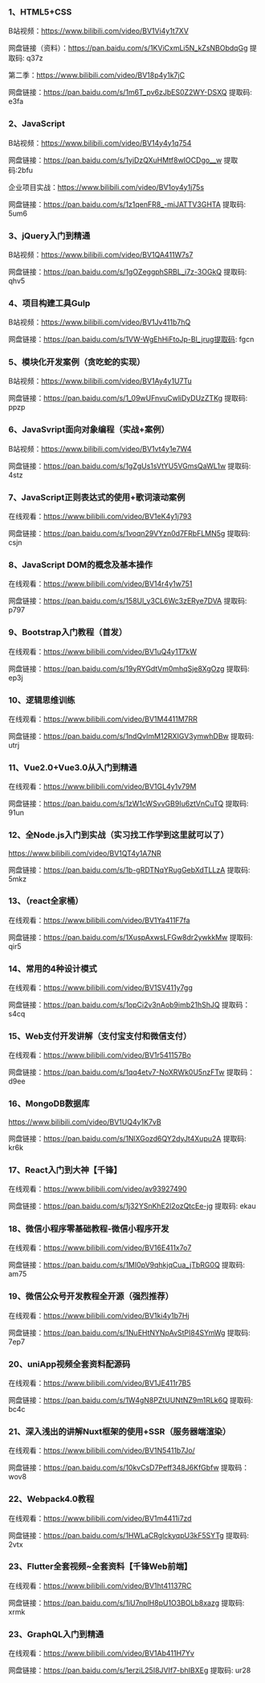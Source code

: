 ### 1、HTML5+CSS

B站视频：https://www.bilibili.com/video/BV1Vi4y1t7XV

网盘链接（资料）：https://pan.baidu.com/s/1KViCxmLi5N_kZsNBObdqGg 提取码: q37z

第二季：https://www.bilibili.com/video/BV18p4y1k7jC

网盘链接：https://pan.baidu.com/s/1m6T_pv6zJbES0Z2WY-DSXQ 提取码: e3fa



### 2、JavaScript

B站视频：https://www.bilibili.com/video/BV14y4y1q754

网盘链接：https://pan.baidu.com/s/1yiDzQXuHMtf8wIOCDgo__w 提取码:2bfu

企业项目实战：https://www.bilibili.com/video/BV1oy4y1j75s

网盘链接：https://pan.baidu.com/s/1z1qenFR8_-miJATTV3GHTA 提取码: 5um6



### 3、jQuery入门到精通

B站视频：https://www.bilibili.com/video/BV1QA411W7s7

网盘链接：https://pan.baidu.com/s/1gOZeggphSRBL_i7z-3OGkQ 提取码: qhv5



### 4、项目构建工具Gulp

B站视频：https://www.bilibili.com/video/BV1Jv411b7hQ

网盘链接：https://pan.baidu.com/s/1VW-WgEhHiFtoJp-Bl_jrug提取码: fgcn



### 5、模块化开发案例（贪吃蛇的实现）

B站视频：https://www.bilibili.com/video/BV1Ay4y1U7Tu

网盘链接：https://pan.baidu.com/s/1_09wUFnvuCwliDyDUzZTKg 提取码: ppzp

### 6、JavaSvript面向对象编程（实战+案例）

B站视频：https://www.bilibili.com/video/BV1vt4y1e7W4  

网盘链接：https://pan.baidu.com/s/1gZgUs1sVtYU5VGmsQaWL1w 提取码: 4stz

### 7、JavaScript正则表达式的使用+歌词滚动案例

在线观看：https://www.bilibili.com/video/BV1eK4y1j793

网盘链接：https://pan.baidu.com/s/1voqn29VYzn0d7FRbFLMN5g 提取码: csjn



### 8、JavaScript DOM的概念及基本操作

在线观看：https://www.bilibili.com/video/BV14r4y1w751

网盘链接：https://pan.baidu.com/s/158Ul_y3CL6Wc3zERye7DVA 提取码: p797

### 9、Bootstrap入门教程（首发）

在线观看：https://www.bilibili.com/video/BV1uQ4y1T7kW

网盘链接：https://pan.baidu.com/s/19yRYGdtVm0mhqSje8XgOzg 提取码: ep3j



### 10、逻辑思维训练

在线观看：https://www.bilibili.com/video/BV1M4411M7RR

网盘链接：https://pan.baidu.com/s/1ndQvImM12RXIGV3ymwhDBw 提取码: utrj



### 11、Vue2.0+Vue3.0从入门到精通

在线观看：https://www.bilibili.com/video/BV1GL4y1v79M

网盘链接：https://pan.baidu.com/s/1zW1cWSvvGB9Iu6ztVnCuTQ 提取码: 91un



### 12、全Node.js入门到实战（实习找工作学到这里就可以了）

https://www.bilibili.com/video/BV1QT4y1A7NR

网盘链接：https://pan.baidu.com/s/1b-gRDTNqYRugGebXdTLLzA 提取码: 5mkz



### 13、（react全家桶）

在线观看：https://www.bilibili.com/video/BV1Ya411F7fa

网盘链接：https://pan.baidu.com/s/1XuspAxwsLFGw8dr2ywkkMw 提取码: qir5



### 14、常用的4种设计模式

在线观看：https://www.bilibili.com/video/BV1SV411y7gg

网盘链接：https://pan.baidu.com/s/1opCi2v3nAob9imb21hShJQ 提取码：s4cq



### 15、Web支付开发讲解（支付宝支付和微信支付）

在线观看：https://www.bilibili.com/video/BV1r541157Bo

网盘链接：https://pan.baidu.com/s/1qq4etv7-NoXRWk0U5nzFTw 提取码：d9ee



### 16、MongoDB数据库

https://www.bilibili.com/video/BV1UQ4y1K7vB

网盘链接：https://pan.baidu.com/s/1NlXGozd6QY2dyJt4Xupu2A 提取码: kr6k



### 17、React入门到大神【千锋】

在线观看：https://www.bilibili.com/video/av93927490

网盘链接：https://pan.baidu.com/s/1j32YSnKhE2l2ozQtcEe-jg 提取码: ekau



### 18、微信小程序零基础教程-微信小程序开发

在线观看：https://www.bilibili.com/video/BV16E411x7o7

网盘链接：https://pan.baidu.com/s/1MI0pV9qhkjqCua_jTbRG0Q 提取码: am75



### 19、微信公众号开发教程全开源（强烈推荐）

在线观看：https://www.bilibili.com/video/BV1ki4y1b7Hj

网盘链接：https://pan.baidu.com/s/1NuEHtNYNpAvStPI84SYmWg 提取码: 7ep7



### 20、uniApp视频全套资料配源码

在线观看：https://www.bilibili.com/video/BV1JE411r7B5

网盘链接：https://pan.baidu.com/s/1W4gN8PZtUUNtNZ9m1RLk6Q 提取码: bc4c



### 21、深入浅出的讲解Nuxt框架的使用+SSR（服务器端渲染）

在线观看：https://www.bilibili.com/video/BV1N5411b7Jo/

网盘链接：https://pan.baidu.com/s/10kvCsD7Peff348J6KfGbfw 提取码：wov8



### 22、Webpack4.0教程

在线观看：https://www.bilibili.com/video/BV1m4411i7zd

网盘链接：https://pan.baidu.com/s/1HWLaCRglckyqpU3kF5SYTg 提取码: 2vtx



### 23、Flutter全套视频~全套资料【千锋Web前端】

在线观看：https://www.bilibili.com/video/BV1ht41137RC

网盘链接：https://pan.baidu.com/s/1iU7nplH8pU1O3BOLb8xazg 提取码: xrmk



### 23、GraphQL入门到精通

在线观看：https://www.bilibili.com/video/BV1Ab411H7Yv

网盘链接：https://pan.baidu.com/s/1erziL25I8JVIf7-bhIBXEg 提取码: ur28

